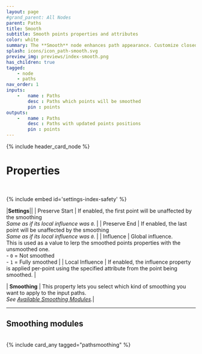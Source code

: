 ```yaml
---
layout: page
#grand_parent: All Nodes
parent: Paths
title: Smooth
subtitle: Smooth points properties and attributes
color: white
summary: The **Smooth** node enhances path appearance. Customize closed paths, protect start and end points. Adjust global influence for overall smoothing. Use local influence to tailor per-point impact. Explore different smoothing types for varied effects.
splash: icons/icon_path-smooth.svg
preview_img: previews/index-smooth.png
has_children: true
tagged: 
    - node
    - paths
nav_order: 1
inputs:
    -   name : Paths
        desc : Paths which points will be smoothed
        pin : points
outputs:
    -   name : Paths
        desc : Paths with updated points positions
        pin : points
---
```


{% include header_card_node %}

# Properties
<br>

{% include embed id='settings-index-safety' %}

|**Settings**||
| Preserve Start           | If enabled, the first point will be unaffected by the smoothing<br>*Same as if its local influence was `0`.* |
| Preserve End           | If enabled, the last point will be unaffected by the smoothing<br>*Same as if its local influence was `0`.* |
| Influence           | Global influence.<br>This is used as a value to lerp the smoothed points properties with the unsmoothed one.<br>- `0` = Not smoothed<br>- `1` = Fully smoothed |
| Local Influence           | If enabled, the influence property is applied per-point using the specified attribute from the point being smoothed. |

| **Smoothing**           | This property lets you select which kind of smoothing you want to apply to the input paths.<br>*See [Available Smoothing Modules](#available-smoothing-modules).*|

---
## Smoothing modules
<br>
{% include card_any tagged="pathsmoothing" %}